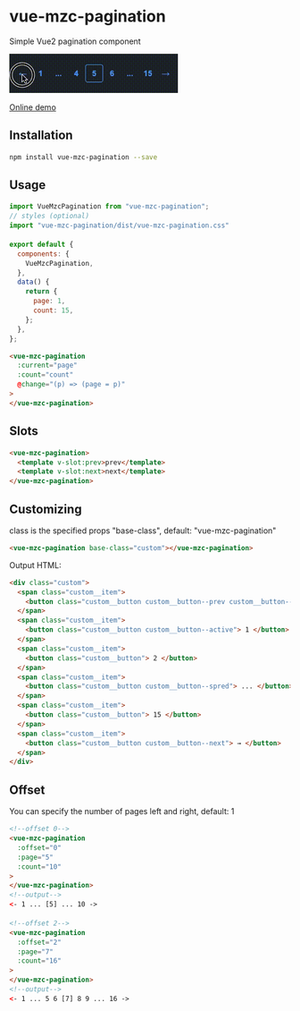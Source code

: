 # vue-mzc-pagination
Simple Vue2 pagination component

![](demo.gif)

<a href="https://codesandbox.io/s/hungry-agnesi-v4bj1?file=/src/App.vue" target="_blank">Online demo</a>

## Installation
```sh
npm install vue-mzc-pagination --save
```

## Usage
```js
import VueMzcPagination from "vue-mzc-pagination";
// styles (optional)
import "vue-mzc-pagination/dist/vue-mzc-pagination.css"

export default {
  components: {
    VueMzcPagination,
  },
  data() {
    return {
      page: 1,
      count: 15,
    };
  },
};
```
```html
<vue-mzc-pagination
  :current="page"
  :count="count"
  @change="(p) => (page = p)"
>
</vue-mzc-pagination>
```

## Slots
```html
<vue-mzc-pagination>
  <template v-slot:prev>prev</template>
  <template v-slot:next>next</template>
</vue-mzc-pagination>
```

## Customizing
class is the specified props "base-class", default: "vue-mzc-pagination"
```html
<vue-mzc-pagination base-class="custom"></vue-mzc-pagination>
```
Output HTML:
```html
<div class="custom">
  <span class="custom__item">
    <button class="custom__button custom__button--prev custom__button--disable"> ← </button>
  </span>
  <span class="custom__item">
    <button class="custom__button custom__button--active"> 1 </button>
  </span>
  <span class="custom__item">
    <button class="custom__button"> 2 </button>
  </span>
  <span class="custom__item">
    <button class="custom__button custom__button--spred"> ... </button>
  </span>
  <span class="custom__item">
    <button class="custom__button"> 15 </button>
  </span>
  <span class="custom__item">
    <button class="custom__button custom__button--next"> → </button>
  </span>
</div>
```

## Offset
You can specify the number of pages left and right, default: 1
```html
<!--offset 0-->
<vue-mzc-pagination
  :offset="0"
  :page="5"
  :count="10"
>
</vue-mzc-pagination>
<!--output-->
<- 1 ... [5] ... 10 ->

<!--offset 2-->
<vue-mzc-pagination
  :offset="2"
  :page="7"
  :count="16"
>
</vue-mzc-pagination>
<!--output-->
<- 1 ... 5 6 [7] 8 9 ... 16 ->
```
